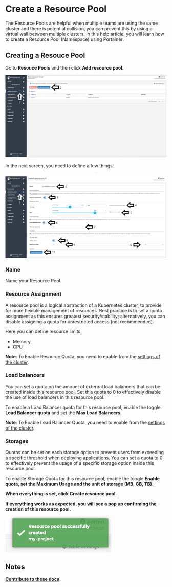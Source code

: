# Create a Resource Pool

The Resource Pools are helpful when multiple teams are using the same cluster and there is potential collision, you can prevent this by using a virtual wall between multiple clusters. In this help article, you will learn how to create a Resource Pool (Namespace) using Portainer.

## Creating a Resouce Pool

Go to <b>Resouce Pools</b> and then click <b>Add resource pool</b>.

![resource_pool](assets/create-1.png)

In the next screen, you need to define a few things:

![resource_pool](assets/rpool.png)

### Name

Name your Resource Pool.

### Resource Assignment

 A resource pool is a logical abstraction of a Kubernetes cluster, to provide for more flexible management of resources. Best practice is to set a quota assignment as this ensures greatest security/stability; alternatively, you can disable assigning a quota for unrestricted access (not recommended).

Here you can define resource limits:

* Memory
* CPU

<b>Note</b>: To Enable Resource Quota, you need to enable from the [settings of the cluster](/v2.0-be/settings/overcommit.md).

### Load balancers

 You can set a quota on the amount of external load balancers that can be created inside this resource pool. Set this quota to 0 to effectively disable the use of load balancers in this resource pool.

To enable a Load Balancer quota for this resource pool, enable the toggle <b>Load Balancer quota</b> and set the <b>Max Load Balancers</b>.

<b>Note</b>: To Enable Load Balancer Quota, you need to enable from the [settings of the cluster](/v2.0-be/settings/lb.md).

### Storages

 Quotas can be set on each storage option to prevent users from exceeding a specific threshold when deploying applications. You can set a quota to 0 to effectively prevent the usage of a specific storage option inside this resource pool.

To enable Storage Quota for this resource pool, enable the toogle <b>Enable quota<b>, set the <b>Maximum Usage</b> and the unit of storage (MB, GB, TB).

When everything is set, click <b>Create resource pool</b>.

If everything works as expected, you will see a pop up confirming the creation of this resource pool.

![resource_pool](assets/create-3.png)

## Notes

[Contribute to these docs](https://github.com/portainer/portainer-docs/blob/master/contributing.md).